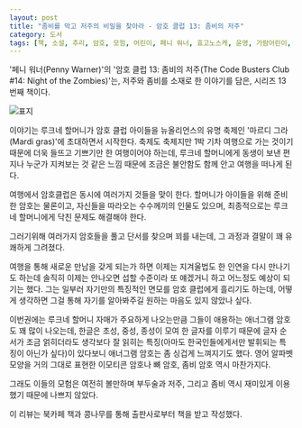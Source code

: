 ```yaml
---
layout: post
title: "좀비를 막고 저주의 비밀을 찾아라 - 암호 클럽 13: 좀비의 저주"
category: 도서
tags: [책, 소설, 추리, 암호, 모험, 어린이, 페니 워너, 효고노스케, 윤영, 가람어린이, 북카페 책과 콩나무, 서평]
---
```


'페니 워너(Penny Warner)'의
'암호 클럽 13: 좀비의 저주(The Code Busters Club #14: Night of the Zombies)'는,
저주와 좀비를 소재로 한 이야기를 담은, 시리즈 13번째 책이다.

![표지](https://images2.imgbox.com/fa/3a/HqlGK3mY_o.jpg)

이야기는 루크네 할머니가 암호 클럽 아이들을
뉴올리언스의 유명 축제인 '마르디 그라(Mardi gras)'에 초대하면서 시작한다.
축제도 축제지만 1박 기차 여행으로 가는 것이기 때문에 더욱 들뜨고 기쁘기만 한 여행이어야 하는데,
루크네 할머니에게 동생이 보낸 편지나 누군가 지켜보는 것 같은 느낌 때문에
조금은 불안함도 함께 안고 여행을 떠나게 된다.

여행에서 암호클럽은 동시에 여러가지 것들을 맞이 한다.
할머니가 아이들을 위해 준비한 암호는 물론이고,
자신들을 따라오는 수수께끼의 인물도 있으며,
최종적으로는 루크네 할머니에게 닥친 문제도 해결해야 한다.

그러기위해 여러가지 암호들을 풀고 단서를 찾으며 꾀를 내는데,
그 과정과 결말이 꽤 유쾌하게 그려졌다.

여행을 통해 새로운 만남을 갖게 되는가 하면
이제는 지겨울법도 한 인연을 다시 만나기도 하는데
솔직히 이제는 안나오면 섭할 수준이라 또 얘겠거니 하고 어느정도 예상이 되기는 했다.
그는 일부러 자기만의 특징적인 면모를 암호 클럽에게 흘리기도 하는데,
어떻게 생각하면 그걸 통해 자기를 알아봐주길 원하는 마음도 있지 않았나 싶다.

이번권에는 루크네 할머니 자매가 주요하게 나오는만큼
그들이 애용하는 애너그램 암호도 꽤 많이 나오는데,
한글은 초성, 중성, 종성이 모여 한 글자를 이루기 때문에
글자 순서가 조금 얽히더라도 생각보다 잘 읽히는 특징(아마도 한국인들에게서만 발휘되는 특징이 아닌가 싶다)이 있다보니
애너그램 암호는 좀 싱겁게 느껴지기도 했다.
영어 알파벳 모양을 거의 그대로 표현한 이모티콘 암호나 뼈 암호, 좀비 암호 역시 마찬가지다.

그래도 이들의 모험은 여전히 볼만하며
부두술과 저주, 그리고 좀비 역시 재미있게 이용했기 때문에 나쁘지 않았다.



<div class="im im-info">
이 리뷰는 북카페 책과 콩나무를 통해 출판사로부터 책을 받고 작성했다.
</div>
